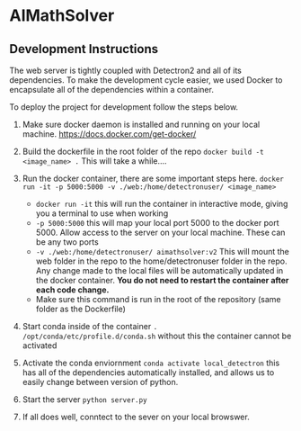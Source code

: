 # AIMathSolver

## Development Instructions

The web server is tightly coupled with Detectron2 and all of its dependencies. To make the development cycle easier, we used Docker to encapsulate all of the dependencies within a container. 

To deploy the project for development follow the steps below. 

1. Make sure docker daemon is installed and running on your local machine. https://docs.docker.com/get-docker/
2. Build the dockerfile in the root folder of the repo ```docker build -t <image_name> .``` This will take a while....
3. Run the docker container, there are some important steps here. ```docker run -it -p 5000:5000 -v ./web:/home/detectronuser/ <image_name>```

   - ```docker run -it``` this will run the container in interactive mode, giving you a terminal to use when working
   - ```-p 5000:5000``` this will map your local port 5000 to the docker port 5000. Allow access to the server on your local machine. These can be any two ports
   - ```-v ./web:/home/detectronuser/ aimathsolver:v2``` This will mount the web folder in the repo to the home/detectronuser folder in the repo. Any change made to the local files will be automatically updated in the docker container. **You do not need to restart the container after each code change.**
   - Make sure this command is run in the root of the repository (same folder as the Dockerfile)

4. Start conda inside of the container ```. /opt/conda/etc/profile.d/conda.sh``` without this the container cannot be activated
5. Activate the conda enviornment ```conda activate local_detectron``` this has all of the dependencies automatically installed, and allows us to easily change between version of python.
6. Start the server ```python server.py```
7. If all does well, conntect to the sever on your local browswer. 
